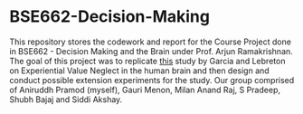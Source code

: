 # BSE662-Decision-Making

This repository stores the codework and report for the Course Project done in BSE662 - Decision Making and the Brain under Prof. Arjun Ramakrishnan.
The goal of this project was to replicate [this](https://www.researchgate.net/publication/366894844_Experiential_values_are_underweighted_in_decisions_involving_symbolic_options) study by Garcia and Lebreton on Experiential Value Neglect in the human brain and then design and conduct possible extension experiments for the study.
Our group comprised of Aniruddh Pramod (myself), Gauri Menon, Milan Anand Raj, S Pradeep, Shubh Bajaj and Siddi Akshay.
